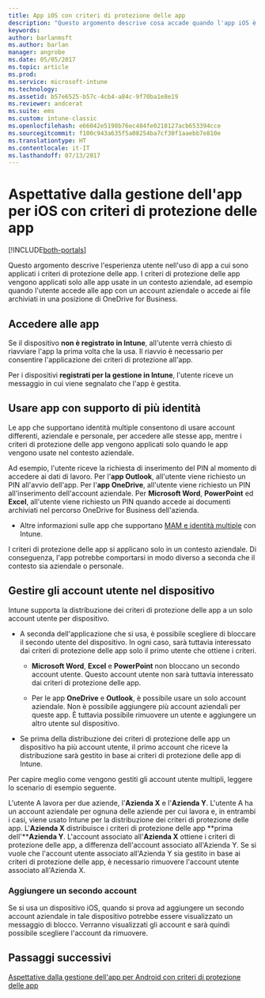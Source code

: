 ```yaml
---
title: App iOS con criteri di protezione delle app
description: "Questo argomento descrive cosa accade quando l'app iOS è gestita in base ai criteri di protezione delle app."
keywords: 
author: barlanmsft
ms.author: barlan
manager: angrobe
ms.date: 05/05/2017
ms.topic: article
ms.prod: 
ms.service: microsoft-intune
ms.technology: 
ms.assetid: b57e6525-b57c-4cb4-a84c-9f70ba1e8e19
ms.reviewer: andcerat
ms.suite: ems
ms.custom: intune-classic
ms.openlocfilehash: e66042e5198b76ec484fe0218127acb653394cce
ms.sourcegitcommit: f100c943a635f5a08254ba7cf30f1aaebb7e810e
ms.translationtype: HT
ms.contentlocale: it-IT
ms.lasthandoff: 07/13/2017
---
```

# Aspettative dalla gestione dell'app per iOS con criteri di protezione delle app
<a id="what-to-expect-when-your-ios-app-is-managed-by-app-protection-policies" class="xliff"></a>

[!INCLUDE[both-portals](./includes/note-for-both-portals.md)]

 Questo argomento descrive l'esperienza utente nell'uso di app a cui sono applicati i criteri di protezione delle app. I criteri di protezione delle app vengono applicati solo alle app usate in un contesto aziendale, ad esempio quando l'utente accede alle app con un account aziendale o accede ai file archiviati in una posizione di OneDrive for Business.

##  Accedere alle app
<a id="access-apps" class="xliff"></a>

Se il dispositivo **non è registrato in Intune**, all'utente verrà chiesto di riavviare l'app la prima volta che la usa. Il riavvio è necessario per consentire l'applicazione dei criteri di protezione all'app.

<!--- The following screenshot from the Skype app illustrates this restart request: --->


<!---  ![Screenshot of the iOS device showing PIN prompt](../media/appmanagement/iOS_AppPINPrompt.png) --->

Per i dispositivi **registrati per la gestione in Intune**, l'utente riceve un messaggio in cui viene segnalato che l'app è gestita.

##  Usare app con supporto di più identità
<a id="use-apps-with-multi-identity-support" class="xliff"></a>

Le app che supportano identità multiple consentono di usare account differenti, aziendale e personale, per accedere alle stesse app, mentre i criteri di protezione delle app vengono applicati solo quando le app vengono usate nel contesto aziendale.  

Ad esempio, l'utente riceve la richiesta di inserimento del PIN al momento di accedere ai dati di lavoro. Per l'**app Outlook**, all'utente viene richiesto un PIN all'avvio dell'app. Per l'**app OneDrive**, all'utente viene richiesto un PIN all'inserimento dell'account aziendale.  Per **Microsoft Word**, **PowerPoint** ed **Excel**, all'utente viene richiesto un PIN quando accede ai documenti archiviati nel percorso OneDrive for Business dell'azienda.

- Altre informazioni sulle app che supportano [MAM e identità multiple](https://www.microsoft.com/cloud-platform/microsoft-intune-apps) con Intune.

I criteri di protezione delle app si applicano solo in un contesto aziendale. Di conseguenza, l'app potrebbe comportarsi in modo diverso a seconda che il contesto sia aziendale o personale.

##  Gestire gli account utente nel dispositivo
<a id="manage-user-accounts-on-the-device" class="xliff"></a>

Intune supporta la distribuzione dei criteri di protezione delle app a un solo account utente per dispositivo.

* A seconda dell'applicazione che si usa, è possibile scegliere di bloccare il secondo utente del dispositivo. In ogni caso, sarà tuttavia interessato dai criteri di protezione delle app solo il primo utente che ottiene i criteri.
  * **Microsoft Word**, **Excel** e **PowerPoint** non bloccano un secondo account utente. Questo account utente non sarà tuttavia interessato dai criteri di protezione delle app.  

  * Per le app **OneDrive** e **Outlook**, è possibile usare un solo account aziendale. Non è possibile aggiungere più account aziendali per queste app. È tuttavia possibile rimuovere un utente e aggiungere un altro utente sul dispositivo.

* Se prima della distribuzione dei criteri di protezione delle app un dispositivo ha più account utente, il primo account che riceve la distribuzione sarà gestito in base ai criteri di protezione delle app di Intune.


Per capire meglio come vengono gestiti gli account utente multipli, leggere lo scenario di esempio seguente.

L'utente A lavora per due aziende, l'**Azienda X** e l'**Azienda Y**. L'utente A ha un account aziendale per ognuna delle aziende per cui lavora e, in entrambi i casi, viene usato Intune per la distribuzione dei criteri di protezione delle app. L'**Azienda X** distribuisce i criteri di protezione delle app **prima dell'****Azienda Y**. L'account associato all'**Azienda X** ottiene i criteri di protezione delle app, a differenza dell'account associato all'Azienda Y. Se si vuole che l'account utente associato all'Azienda Y sia gestito in base ai criteri di protezione delle app, è necessario rimuovere l'account utente associato all'Azienda X.

### Aggiungere un secondo account
<a id="add-a-second-account" class="xliff"></a>

Se si usa un dispositivo iOS, quando si prova ad aggiungere un secondo account aziendale in tale dispositivo potrebbe essere visualizzato un messaggio di blocco. Verranno visualizzati gli account e sarà quindi possibile scegliere l'account da rimuovere.

## Passaggi successivi
<a id="next-steps" class="xliff"></a>
[Aspettative dalla gestione dell'app per Android con criteri di protezione delle app](end-user-mam-apps-android.md)
